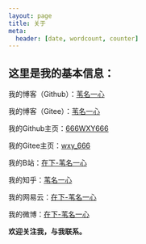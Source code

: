 ```yaml
---
layout: page
title: 关于
meta:
  header: [date, wordcount, counter]
---
```


## 这里是我的基本信息：

我的博客（Github）：[苇名一心](https://666wxy666.github.io/)

我的博客（Gitee）：[苇名一心](https://wxy_666.gitee.io/)

我的Github主页：[666WXY666](https://github.com/666WXY666/)

我的Gitee主页：[wxy_666](https://gitee.com/wxy_666/)

我的B站：[在下-苇名一心](https://space.bilibili.com/7429248)

我的知乎：[苇名一心](https://www.zhihu.com/people/666wxy666)

我的网易云：[在下-苇名一心](https://music.163.com/#/user/home?id=74040689)

我的微博：[在下-苇名一心](https://weibo.com/u/5524199961)

**欢迎关注我，与我联系。**